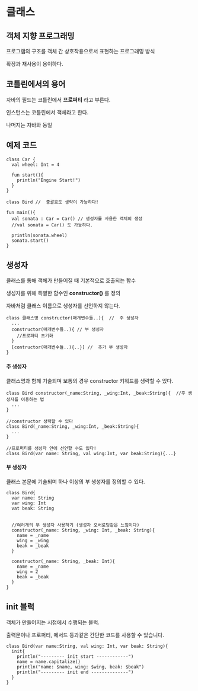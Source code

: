 # 클래스
  
  ## 객체 지향 프로그래밍
  
  프로그램의 구조를 객체 간 상호작용으로서 표현하는 프로그래밍 방식
  
  확장과 재사용이 용이하다.
  
  
  
  ## 코틀린에서의 용어
  
  자바의 필드는 코틀린에서 **프로퍼티** 라고 부른다.
  
  인스턴스는 코틀린에서 객체라고 한다. 
  
  나머지는 자바와 동일
  
  
  ## 예제 코드
  
  ```
  class Car {
    val wheel: Int = 4
    
    fun start(){
      println("Engine Start!")
    }
  }
  
  class Bird //  중괄호도 생략이 가능하다!
  
  fun main(){
    val sonata : Car = Car() // 생성자를 사용한 객체의 생성
    //val sonata = Car() 도 가능하다.
    
    println(sonata.wheel)
    sonata.start()
  }
  ```
  
  ## 생성자
  
  클래스를 통해 객체가 만들어질 때 기본적으로 호출되는 함수
  
  생성자를 위해 특별한 함수인 **constructor()** 를 정의
  
  자바처럼 클래스 이름으로 생성자를 선언하지 않는다.
  
  ```
  class 클래스명 constructor(매개변수들..){  //  주 생성자
    ...
    constructor(매개변수들..){ // 부 생성자
      //프로퍼티 초기화
    }
    [contructor(매개변수들..){..}] //  추가 부 생성자
  }
  ```
  
  #### 주 생성자
  
  클래스명과 함께 기술되며 보통의 경우 constructor 키워드를 생략할 수 있다.
  
  ```
  class Bird constructor(_name:String, _wing:Int, _beak:String){  //주 생성자를 이용하는 법
    ...
  }
  
  //constructor 생략할 수 있다
  class Bird(_name:String, _wing:Int, _beak:String){
    ...
  }
  
  //프로퍼티를 생성자 안에 선언할 수도 있다!
  class Bird(var name: String, val wing:Int, var beak:String){...}
  ```
  
  #### 부 생성자
  
  클래스 본문에 기술되며 하나 이상의 부 생성자를 정의할 수 있다.
  
  ```
  class Bird{
    var name: String
    var wing: Int
    vat beak: String
    
    
    //여러개의 부 생성자 사용하기 (생성자 오버로딩같은 느낌이다)
    constructor(_name: String, _wing: Int, _beak: String){
      name = _name
      wing = _wing
      beak = _beak
    }
    
    constructor(_name: String, _beak: Int){
      name = _name
      wing = 2
      beak = _beak
    }
  }
  ```
  ## init 블럭
  
  객체가 만들어지는 시점에서 수행되는 블럭.
  
  출력문이나 프로퍼티, 메서드 등과같은 간단한 코드를 사용할 수 있습니다.
  
  ```
  class Bird(var name:String, val wing: Int, var beak: String){
    init{
      println("--------- init start ------------")
      name = name.capitalize()
      println("name: $name, wing: $wing, beak: $beak")
      println("--------- init end --------------")
    }
  }
  ```
  
  
